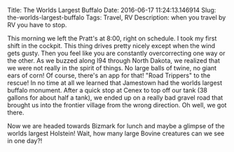 Title: The Worlds Largest Buffalo
Date: 2016-06-17 11:24:13.146914
Slug: the-worlds-largest-buffalo
Tags: Travel, RV
Description: when you travel by RV you have to stop.

This morning we left the Pratt's at 8:00, right on schedule.  I took my first shift in the cockpit.  This thing drives pretty nicely except when the wind gets gusty.  Then you feel like you are constantly overcorrecting one way or the other.  As we buzzed along I94 through North Dakota, we realized that we were not really in the spirit of things.  No large balls of twine, no giant ears of corn!  Of course, there's an app for that!  "Road Trippers" to the rescue!  In no time at all we learned that Jamestown had the worlds largest buffalo monument.  After a quick stop at Cenex to top off our tank (38 gallons for about half a tank),  we ended up on a really bad gravel road that brought us into the frontier village from the wrong direction.   Oh well, we got there.

Now we are headed towards Bizmark for lunch and maybe a glimpse of the worlds largest Holstein!  Wait, how many large Bovine creatures can we see in one day?!


